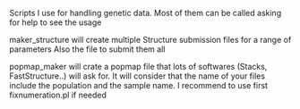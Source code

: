 Scripts I use for handling genetic data. Most of them can be called asking for help to see the usage

maker_structure will create multiple Structure submission files for a range of parameters
Also the file to submit them all

popmap_maker will crate a popmap file that lots of softwares (Stacks, FastStructure..) will ask for. It will consider that the name of your files include the population and the sample name. I recommend to use first fixnumeration.pl if needed

